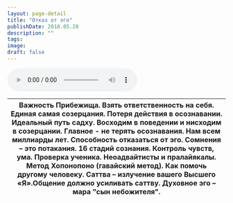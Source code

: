 ```yaml
---
layout: page-detail
title: "Отказ от эго"
publishDate: 2018.05.28
description: ""
tags:
image:
draft: false
---
```


<audio title="2018.05.28 - Отказ от эго.mp3" src="https://filer-api.advayta.org/v1.0/public/files/73660" controls=""></audio>

| Важность Прибежища. Взять ответственность на себя. Единая самая созерцания. Потеря действия в осознавании. Идеальный путь садху. Восходим в поведении и нисходим в созерцании. Главное - не терять осознавания. Нам всем миллиарды лет. Способность отказаться от эго. Сомнения – это потакания. 16 стадий сознания. Контроль чувств, ума. Проверка ученика. Неоадвайтисты и пралайякалы. Метод Хопонопоно (гавайский метод). Как помочь другому человеку. Саттва – излучение вашего Высшего «Я».Общение должно усиливать саттву. Духовное эго – мара "сын небожителя". |
| ----------------------------------------------------------------------------------------------------------------------------------------------------------------------------------------------------------------------------------------------------------------------------------------------------------------------------------------------------------------------------------------------------------------------------------------------------------------------------------------------------------------------------------------------------------------------- |

  
